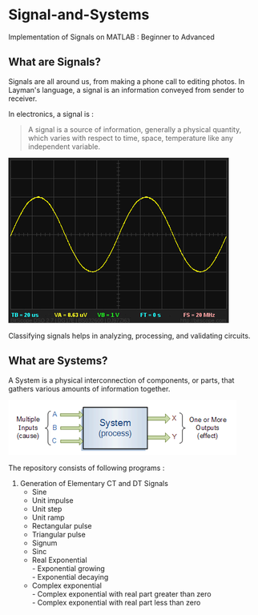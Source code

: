 # Signal-and-Systems
Implementation of Signals on MATLAB : Beginner to Advanced

## What are Signals?
Signals are all around us, from making a phone call to editing photos.
In Layman's language, a signal is an information conveyed from sender to receiver.

In electronics, a signal is :
> A signal is a source of information, generally a physical quantity, which varies with respect to time, space, temperature like any independent variable.

![](https://github.com/Shruti2301/Signal-and-Systems/blob/master/01.gif)

Classifying signals helps in analyzing, processing, and validating circuits.

## What are Systems?
A System is a physical interconnection of components, or parts, that gathers various amounts of information together.

![](https://github.com/Shruti2301/Signal-and-Systems/blob/master/system.PNG)

The repository consists of following programs :

1. Generation of Elementary CT and DT Signals
    - Sine
    - Unit impulse
    - Unit step
    - Unit ramp
    - Rectangular pulse
    - Triangular pulse
    - Signum
    - Sinc
    - Real Exponential  
          - Exponential growing  
          - Exponential decaying
    - Complex exponential  
          - Complex exponential with real part greater than zero  
          - Complex exponential with real part less than zero
          
          
